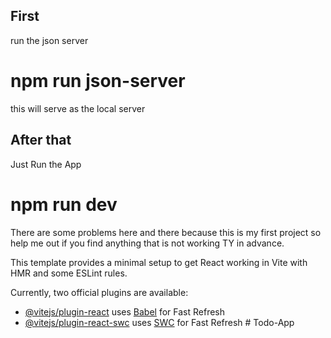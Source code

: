 
## First 

run the json server 
# npm run json-server
this will serve as the local server


##  After that 

Just Run the App
# npm run dev 


There are some problems here and there because this is my first project so help me out if you find anything that is not working TY in advance.


This template provides a minimal setup to get React working in Vite with HMR and some ESLint rules.

Currently, two official plugins are available:

- [@vitejs/plugin-react](https://github.com/vitejs/vite-plugin-react/blob/main/packages/plugin-react/README.md) uses [Babel](https://babeljs.io/) for Fast Refresh
- [@vitejs/plugin-react-swc](https://github.com/vitejs/vite-plugin-react-swc) uses [SWC](https://swc.rs/) for Fast Refresh
#   T o d o - A p p 
 
 
